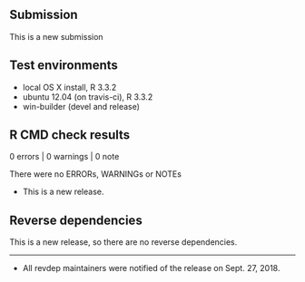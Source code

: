 ## Submission

This is a new submission 

## Test environments
* local OS X install, R 3.3.2
* ubuntu 12.04 (on travis-ci), R 3.3.2
* win-builder (devel and release)

## R CMD check results

0 errors | 0 warnings | 0 note

There were no ERRORs, WARNINGs or NOTEs

* This is a new release.

## Reverse dependencies

This is a new release, so there are no reverse dependencies.

---

* All revdep maintainers were notified of the release on Sept. 27, 2018.
